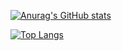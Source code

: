 [![Anurag's GitHub stats](https://github-readme-stats.vercel.app/api?username=digital-magic-dev&count_private=falce)](https://github.com/anuraghazra/github-readme-stats)

[![Top Langs](https://github-readme-stats.vercel.app/api/top-langs/?username=digital-magic-dev&count_private=true&theme=react)](https://github.com/anuraghazra/github-readme-stats)
